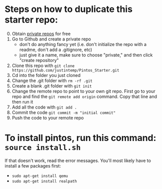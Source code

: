 # Steps on how to duplicate this starter repo:

0. Obtain [private repos](https://help.github.com/articles/applying-for-a-student-developer-pack/) for free 
1. Go to Github and create a private repo
   - don't do anything fancy yet (i.e. don't initialize the repo with a readme, don't add a .gitignore, etc)
   - just give it a name, make sure to choose "private," and then click "create repository"
2. Clone this repo with `git clone https://github.com/justintemp/Pintos_Starter.git`
3. Cd into the folder you just cloned
4. Change the .git folder with `rm -rf .git`
5. Create a blank .git folder with `git init`
5. Change the remote repo to point to your own git repo. First go to your repo and find the `git remote add origin` command. Copy that line and then run it
6. Add all the code with `git add .`
7. Commit the code `git commit -m "initial commit"`
8. Push the code to your remote repo

# To install pintos, run this command: `source install.sh`

If that doesn't work, read the error messages.
You'll most likely have to install a few packages first:
   - `sudo apt-get install qemu`
   - `sudo apt-get install realpath`
